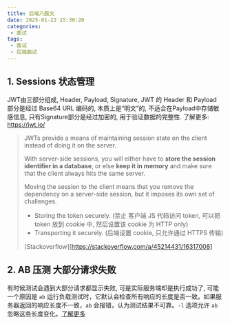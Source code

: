 ```yaml
---
title: 后端八股文
date: 2025-01-22 15:30:20
categories:
 - 面试
tags:
 - 面试
 - 后端面试
---
```


## 1. Sessions 状态管理

JWT由三部分组成, Header, Payload, Signature, JWT 的 Header 和 Payload 部分是经过 Base64 URL 编码的, 本质上是“明文”的, 不适合在Payload中存储敏感信息, 只有Signature部分是经过加密的, 用于验证数据的完整性. 了解更多: https://jwt.io/

> JWTs provide a means of maintaining session state on the client instead of doing it on the server. 
>
> With server-side sessions, you will either have to **store the session identifier in a database**, or else **keep it in memory** and make sure that the client always hits the same server. 
>
> Moving the session to the client means that you remove the dependency on a server-side session, but it imposes its own set of challenges.
>
> - Storing the token securely. (禁止 客户端 JS 代码访问 token, 可以把 token 放到 cookie 中, 然后设置该 cookie 为 HTTP only)
> - Transporting it securely. (后端设置 cookie, 只允许通过 HTTPS 传输)
>
> [Stackoverflow][https://stackoverflow.com/a/45214431/16317008]

## 2. AB 压测 大部分请求失败

有时候测试会遇到大部分请求都显示失败, 可是实际服务端却是执行成功了,  可能一个原因是 `ab` 运行负载测试时，它默认会检查所有响应的长度是否一致。如果服务器返回的响应长度不一致，`ab` 会报错，认为测试结果不可靠。`-l` 选项允许 `ab` 忽略这些长度变化。[了解更多](https://stackoverflow.com/a/28435814/16317008)

